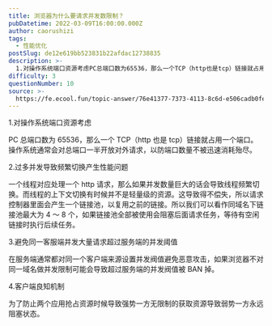 ```yaml
---
title: 浏览器为什么要请求并发数限制？
pubDatetime: 2022-03-09T16:00:00.000Z
author: caorushizi
tags:
  - 性能优化
postSlug: de12e619bb523831b22afdac12738835
description: >-
  1.对操作系统端口资源考虑PC总端口数为65536，那么一个TCP（http也是tcp）链接就占用一个端口。操作系统通常会对总端口一半开放对外请求，以防端口数量不被迅速消耗殆尽。2.过多并发导致频繁切
difficulty: 3
questionNumber: 10
source: >-
  https://fe.ecool.fun/topic-answer/76e41377-7373-4113-8c6d-e506cadb0fe0?orderBy=updateTime&order=desc&tagId=20
---
```


1.对操作系统端口资源考虑

PC 总端口数为 65536，那么一个 TCP（http 也是 tcp）链接就占用一个端口。操作系统通常会对总端口一半开放对外请求，以防端口数量不被迅速消耗殆尽。

2.过多并发导致频繁切换产生性能问题

一个线程对应处理一个 http 请求，那么如果并发数量巨大的话会导致线程频繁切换。而线程的上下文切换有时候并不是轻量级的资源。这导致得不偿失，所以请求控制器里面会产生一个链接池，以复用之前的链接。所以我们可以看作同域名下链接池最大为 4 ～ 8 个，如果链接池全部被使用会阻塞后面请求任务，等待有空闲链接时执行后续任务。

3.避免同一客服端并发大量请求超过服务端的并发阈值

在服务端通常都对同一个客户端来源设置并发阀值避免恶意攻击，如果浏览器不对同一域名做并发限制可能会导致超过服务端的并发阀值被 BAN 掉。

4.客户端良知机制

为了防止两个应用抢占资源时候导致强势一方无限制的获取资源导致弱势一方永远阻塞状态。
